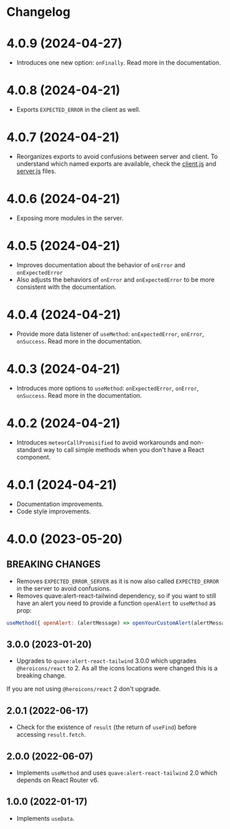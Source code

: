 # Changelog

# 4.0.9 (2024-04-27)

- Introduces one new option: `onFinally`. Read more in the documentation.

# 4.0.8 (2024-04-21)

- Exports `EXPECTED_ERROR` in the client as well.

# 4.0.7 (2024-04-21)

- Reorganizes exports to avoid confusions between server and client. To 
  understand which named exports are available, check the 
 [client.js](./client.js) and [server.js](./server.js) files.

# 4.0.6 (2024-04-21)

- Exposing more modules in the server.

# 4.0.5 (2024-04-21)

- Improves documentation about the behavior of `onError` and `onExpectedError`
- Also adjusts the behaviors of `onError` and `onExpectedError` to be more  
  consistent with the documentation.

# 4.0.4 (2024-04-21)

- Provide more data listener of `useMethod`: `onExpectedError`, `onError`, 
  `onSuccess`. Read more in the documentation.

# 4.0.3 (2024-04-21)

- Introduces more options to `useMethod`: `onExpectedError`, `onError`, 
  `onSuccess`. Read more in the documentation.

# 4.0.2 (2024-04-21)

- Introduces `meteorCallPromisified` to avoid workarounds and non-standard 
  way to call simple methods when you don't have a React component.

# 4.0.1 (2024-04-21)

- Documentation improvements.
- Code style improvements.

# 4.0.0 (2023-05-20)

## BREAKING CHANGES

- Removes `EXPECTED_ERROR_SERVER` as it is now also called `EXPECTED_ERROR` 
  in the server to avoid confusions.
- Removes quave:alert-react-tailwind dependency, so if you want to still have an alert you need to provide a function `openAlert` to `useMethod` as prop:

```js
useMethod({ openAlert: (alertMessage) => openYourCustomAlert(alertMessage) })
```

## 3.0.0 (2023-01-20)

- Upgrades to `quave:alert-react-tailwind` 3.0.0 which upgrades `@heroicons/react` to 2. As all the icons locations were changed this is a breaking change.

If you are not using `@heroicons/react` 2 don't upgrade.

## 2.0.1 (2022-06-17)

- Check for the existence of `result` (the return of `useFind`) before accessing `result.fetch`.

## 2.0.0 (2022-06-07)

- Implements `useMethod` and uses `quave:alert-react-tailwind` 2.0 which depends on React Router v6.

## 1.0.0 (2022-01-17)

- Implements `useData`.
